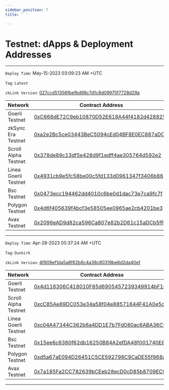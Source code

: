 ```yaml
---
sidebar_position: 7
title: ' '

---
```


# Testnet: dApps & Deployment Addresses

---

`Deploy Time`: May-15-2023 03:09:23 AM +UTC

`Tag`: `Latest`

`zkLink Version`: [027ccd51356fbefbd98c7d1c8d09975f7728d29a](https://github.com/zkLinkProtocol/zklink-periphery/commit/027ccd51356fbefbd98c7d1c8d09975f7728d29a)

| Network | Contract Address |
|--------------|------------------|
|Goerli Testnet      |[0xC668dE72C9eb10870D52E618A44f4182d428825e](https://goerli.etherscan.io/address/0xC668dE72C9eb10870D52E618A44f4182d428825e)                  |
|zkSync Era Testnet        |[0xa2e2Bc5ce03443BeC5094cEd04BF8E0EC887aDC9](https://goerli.explorer.zksync.io/address/0xa2e2Bc5ce03443BeC5094cEd04BF8E0EC887aDC9)                  |
|Scroll Alpha Testnet|[0x378de89c13df5e428d9f1edff4ae305764d592e2](https://blockscout.scroll.io/address/0x378de89c13df5e428d9f1edff4ae305764d592e2)                  |
|Linea Goerli Testnet|[0x4931cb9e5fc58be00c5fd133d0961347f3406b86](https://explorer.goerli.linea.build/address/0x4931cb9e5fc58be00c5fd133d0961347f3406b86)                  |
|Bsc Testnet         |[0x0473ecc194462dd4010c6be0d1dac73e7ca9fc7f](https://testnet.bscscan.com/address/0x0473ecc194462dd4010c6be0d1dac73e7ca9fc7f)                  |
|Polygon Testnet     |[0x4d6f405639f4bcf3e58505ee0965ae2cb4201be3](https://mumbai.polygonscan.com/address/0x4d6f405639f4bcf3e58505ee0965ae2cb4201be3)                  |
|Avax Testnet        |[0x2096eAD9d82ca596Ca807e82b2D61c15aDCb5fFF](https://testnet.snowtrace.io/address/0x2096eAD9d82ca596Ca807e82b2D61c15aDCb5fFF)                  |



---------

`Deploy Time`: Apr-28-2023 05:37:24 AM +UTC

`Tag`: `Dunkirk`

`zkLink Version`: [4f909ef1da5a8f62b6c4a38c80319be6d2da40ef](https://github.com/zkLinkProtocol/zklink-periphery/commit/4f909ef1da5a8f62b6c4a38c80319be6d2da40ef)

| Network | Contract Address |
|--------------|------------------|
|Goerli Testnet      |[0x4d116306C418010F85d6905457239349914bF1Cd](https://goerli.etherscan.io/address/0x4d116306C418010F85d6905457239349914bF1Cd)                  |
|Scroll Alpha Testnet|[0xcC85Ae89DC053e34a58f04e88571644F41A0e5c0](https://blockscout.scroll.io/address/0xcC85Ae89DC053e34a58f04e88571644F41A0e5c0)                  |
|Linea Goerli Testnet|[0xc04A47344C362b6a4DD1E7b7Fd080ac6ABA36C95](https://explorer.goerli.linea.build/address/0xc04A47344C362b6a4DD1E7b7Fd080ac6ABA36C95)                  |
|Bsc Testnet         |[0x15ee6c6360f62db16250B84A2efDA48f001740E8](https://testnet.bscscan.com/address/0x15ee6c6360f62db16250B84A2efDA48f001740E8)                  |
|Polygon Testnet     |[0xd5a67aE094D26451C5CE592798C9CaDE55f968aa](https://mumbai.polygonscan.com/address/0xd5a67aE094D26451C5CE592798C9CaDE55f968aa)                  |
|Avax Testnet        |[0x7a185Fa2CC782639bCEeb28ecD0cD85b8709EC98](https://testnet.snowtrace.io/address/0x7a185Fa2CC782639bCEeb28ecD0cD85b8709EC98)                  |

---------
